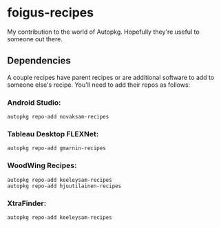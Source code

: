 # foigus-recipes

My contribution to the world of Autopkg.  Hopefully they're useful to someone out there.

## Dependencies

A couple recipes have parent recipes or are additional software to add to someone else's recipe.  You'll need to add their repos as follows:

### Android Studio:
```
autopkg repo-add novaksam-recipes
```

### Tableau Desktop FLEXNet:
```
autopkg repo-add gmarnin-recipes
```

### WoodWing Recipes:
```
autopkg repo-add keeleysam-recipes
autopkg repo-add hjuutilainen-recipes
```

### XtraFinder:
```
autopkg repo-add keeleysam-recipes
```
